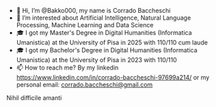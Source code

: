 - 👋 Hi, I’m @Bakko000, my name is Corrado Baccheschi
- 👀 I’m interested about Artificial Intelligence, Natural Language Processing, Machine Learning and Data Science
- 🎓 I got my Master's Degree in Digital Humanities (Informatica Umanistica) at the University of Pisa in 2025 with 110/110 cum laude
- 🎓 I got my Bachelor's Degree in Digital Humanities (Informatica Umanistica) at the University of Pisa in 2023 with 110/110
- 📫 How to reach me? By my linkedin https://www.linkedin.com/in/corrado-baccheschi-97699a214/ or my personal email: corrado.baccheschi@gmail.com


Nihil difficile amanti

<!---
- 📚 I’m currently attending a Master's Degree in Language Technologies at the University of Pisa
Bakko000/Bakko000 is a ✨ special ✨ repository because its `README.md` (this file) appears on your GitHub profile.
You can click the Preview link to take a look at your changes.
--->


